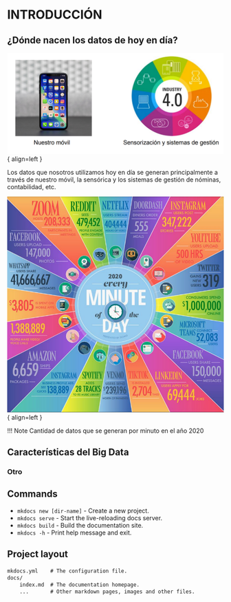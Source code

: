 # INTRODUCCIÓN 



## ¿Dónde nacen los datos de hoy en día?
![imagen](imagenes/datos.PNG){ align=left }

Los datos que nosotros utilizamos hoy en día se generan principalmente a través de nuestro móvil, la sensórica y los sistemas de gestión de nóminas, contabilidad, etc.

![imagen](imagenes/cadaminuto.PNG){ align=left }



!!! Note
    Cantidad de datos que se generan por minuto en el año 2020

## Características del Big Data

### Otro

## Commands

* `mkdocs new [dir-name]` - Create a new project.
* `mkdocs serve` - Start the live-reloading docs server.
* `mkdocs build` - Build the documentation site.
* `mkdocs -h` - Print help message and exit.

## Project layout

    mkdocs.yml    # The configuration file.
    docs/
        index.md  # The documentation homepage.
        ...       # Other markdown pages, images and other files.
